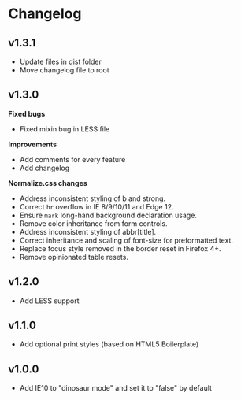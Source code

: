 # Changelog

## v1.3.1

* Update files in dist folder
* Move changelog file to root

## v1.3.0

**Fixed bugs**
* Fixed mixin bug in LESS file

**Improvements**
* Add comments for every feature
* Add changelog

**Normalize.css changes**
* Address inconsistent styling of b and strong.
* Correct `hr` overflow in IE 8/9/10/11 and Edge 12.
* Ensure `mark` long-hand background declaration usage.
* Remove color inheritance from form controls.
* Address inconsistent styling of abbr[title].
* Correct inheritance and scaling of font-size for preformatted text.
* Replace focus style removed in the border reset in Firefox 4+.
* Remove opinionated table resets.

## v1.2.0

* Add LESS support

## v1.1.0

* Add optional print styles (based on HTML5 Boilerplate)

## v1.0.0

* Add IE10 to "dinosaur mode" and set it to "false" by default